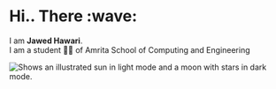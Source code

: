 
  
<h1>Hi.. There :wave: </h1>

<p>I am  <strong>Jawed Hawari</strong>. <br>I am a student 👨‍🎓 of Amrita School of Computing and Engineering </p>
<picture>
<!--   <source media="(prefers-color-scheme: dark)" srcset="https://user-images.githubusercontent.com/25423296/163456776-7f95b81a-f1ed-45f7-b7ab-8fa810d529fa.png">
  <source media="(prefers-color-scheme: light)" srcset="https://user-images.githubusercontent.com/25423296/163456779-a8556205-d0a5-45e2-ac17-42d089e3c3f8.png"> -->
  <img alt="Shows an illustrated sun in light mode and a moon with stars in dark mode." src="https://w0.peakpx.com/wallpaper/1021/487/HD-wallpaper-technology-code-programming-programmer.jpg">
 
</picture>


